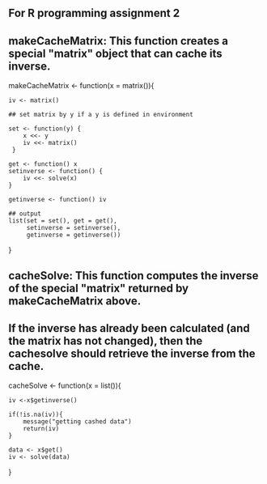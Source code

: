## For R programming assignment 2

##  makeCacheMatrix: This function creates a special "matrix" object that can cache its inverse.

makeCacheMatrix <- function(x = matrix()){
    
    iv <- matrix()       
    
    ## set matrix by y if a y is defined in environment
   
    set <- function(y) {
        x <<- y
        iv <<- matrix()
     }
    
    get <- function() x
    setinverse <- function() {
        iv <<- solve(x)
    }
    
    getinverse <- function() iv
    
    ## output
    list(set = set(), get = get(),
         setinverse = setinverse(),
         getinverse = getinverse())
}


## cacheSolve: This function computes the inverse of the special "matrix" returned by makeCacheMatrix above. 

## If the inverse has already been calculated (and the matrix has not changed), then the cachesolve should retrieve the inverse from the cache.

cacheSolve <- function(x = list()){
   
    iv <-x$getinverse()
    
    if(!is.na(iv)){
        message("getting cashed data")
        return(iv)
    }
    
    data <- x$get()
    iv <- solve(data)
}
